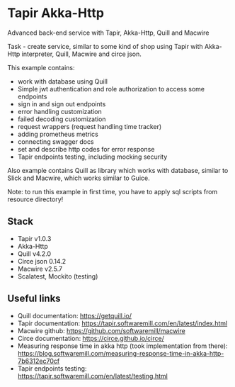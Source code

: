 # Tapir Akka-Http

<desc>Advanced back-end service with Tapir, Akka-Http, Quill and Macwire</desc>

Task - create service, similar to some kind of shop using Tapir with 
Akka-Http interpreter, Quill, Macwire and circe json.

This example contains:

- work with database using Quill 
- Simple jwt authentication and role authorization to access some endpoints
- sign in and sign out endpoints
- error handling customization
- failed decoding customization
- request wrappers (request handling time tracker)
- adding prometheus metrics
- connecting swagger docs
- set and describe http codes for error response
- Tapir endpoints testing, including mocking security

Also example contains Quill as library which works with database, similar to Slick and Macwire, which works similar to Guice.

Note: to run this example in first time, you have to apply sql scripts from resource directory!


Stack
-
- Tapir v1.0.3
- Akka-Http
- Quill v4.2.0
- Circe json 0.14.2
- Macwire v2.5.7
- Scalatest, Mockito (testing)

Useful links
-
- Quill documentation: https://getquill.io/
- Tapir documentation: https://tapir.softwaremill.com/en/latest/index.html
- Macwire github: https://github.com/softwaremill/macwire
- Circe documentation: https://circe.github.io/circe/
- Measuring response time in akka http (took implementation from there): https://blog.softwaremill.com/measuring-response-time-in-akka-http-7b6312ec70cf
- Tapir endpoints testing: https://tapir.softwaremill.com/en/latest/testing.html
